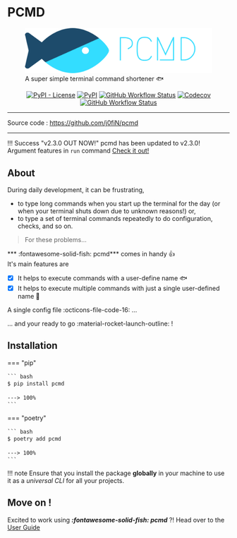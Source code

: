 # PCMD
<figure>
  <img src="assets/logo_banner.svg"/>
  <figcaption>A super simple terminal command shortener 🐟</figcaption>
</figure>

<p align="center">
<a href="https://github.com/j0fiN/pcmd/blob/main/LICENSE" target="_blank"><img alt="PyPI - License" src="https://img.shields.io/pypi/l/pcmd?color=cyan&logo=libreoffice"></a>
 <a href="https://pypi.org/project/pcmd/" target="_blank"><img alt="PyPI" src="https://img.shields.io/pypi/v/pcmd?color=cyan&logo=pypi&logoColor=white"></a>
 <a href="https://github.com/j0fiN/pcmd/actions" target="_blank"><img alt="GitHub Workflow Status" src="https://img.shields.io/github/workflow/status/j0fiN/pcmd/Python%20package?color=cyan&logo=github"></a>
 <a href="https://github.com/j0fiN/pcmd/actions" target="_blank"><img alt="Codecov" src="https://img.shields.io/codecov/c/github/j0fiN/pcmd?color=cyan&logo=codecov&logoColor=white"></a>
<a href="https://j0fin.github.io/pcmd/"><img alt="GitHub Workflow Status" src="https://img.shields.io/github/workflow/status/j0fiN/pcmd/ci?color=cyan&label=docs&logo=read-the-docs&logoColor=white"></a>

</p>

---

Source code : <a href="https://github.com/j0fiN/pcmd" class="link" target="_blank">https://github.com/j0fiN/pcmd</a>

---

!!! Success "v2.3.0 OUT NOW!"
    pcmd has been updated to v2.3.0!  
    Argument features in `run` command
    <a href="https://j0fin.github.io/pcmd/user_guide#argument-provision-for-commands" class="link" target="_blank">Check it out!</a>

## About
During daily development, it can be frustrating,

- to type long commands when you start up the terminal for the day (or when your terminal shuts down due to unknown reasons!) or,
- to type a set of terminal commands repeatedly to do configuration, checks, and so on.

> For these problems...

*** :fontawesome-solid-fish: pcmd*** comes in handy :thumbsup:  
It's main features are

- [x] It helps to execute commands with a user-define name :fish:  
- [x] It helps to execute multiple commands with just a single user-defined name :octopus:  

A single config file :octicons-file-code-16: ...

... and your ready to go :material-rocket-launch-outline: !

## Installation

=== "pip"

    ``` bash
    $ pip install pcmd

    ---> 100%
    ```

=== "poetry"

    ``` bash
    $ poetry add pcmd

    ---> 100%
    ```

!!! note
    Ensure that you install the package **globally** in your 
    machine to use it as a *universal CLI* for all your projects.

## Move on !
Excited to work using ***:fontawesome-solid-fish: pcmd*** ?!
Head over to the <a href="https://j0fin.github.io/pcmd/user_guide" class="link">User Guide</a>